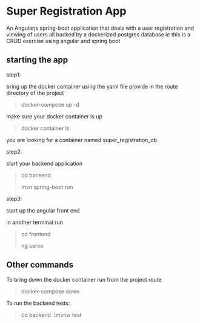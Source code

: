 # Super Registration App
An Angularjs spring-boot application that deals with a user registration and viewing of users all backed by a dockerized postgres database ie this is a CRUD exercise using angular and spring boot

## starting the app

step1:

bring up the docker container using the yaml file provide in the route directory of the project
> docker-compose up -d

make sure your docker container is up
>docker container ls

you are looking for a container named super_registration_db

step2:

start your backend application

>cd backend
>
>mvn spring-boot:run

step3:

start up the angular front end

in another terminal run

>cd frontend
>
>ng serve

## Other commands

To bring down the docker container run from the project route

>docker-compose down

To run the backend tests:

> cd backend
> .\mvnw test